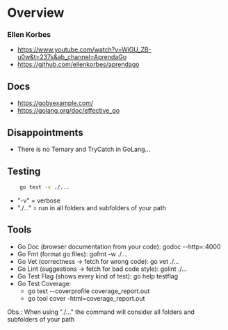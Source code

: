 # Overview

### Ellen Korbes
- https://www.youtube.com/watch?v=WiGU_ZB-u0w&t=237s&ab_channel=AprendaGo
- https://github.com/ellenkorbes/aprendago

## Docs
- https://gobyexample.com/
- https://golang.org/doc/effective_go


## Disappointments
- There is no Ternary and TryCatch in GoLang...

## Testing

```bash
	go test -v ./...
```
- "-v" = verbose
- "./..." = run in all folders and subfolders of your path

## Tools

- Go Doc (browser documentation from your code): godoc --http=:4000
- Go Fmt (format go files): gofmt -w ./...
- Go Vet (correctness → fetch for wrong code): go vet ./...
- Go Lint (suggestions → fetch for bad code style): golint ./...
- Go Test Flag (shows every kind of test): go help testflag
- Go Test Coverage:
	- go test --coverprofile coverage_report.out
	- go tool cover -html=coverage_report.out

Obs.: When using "./..." the command will consider all folders and subfolders of your path